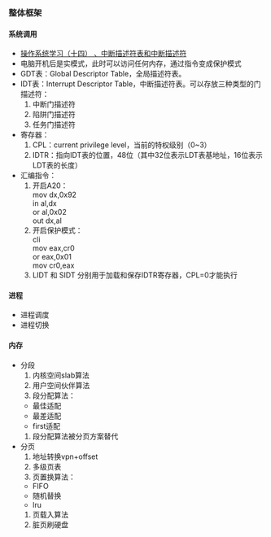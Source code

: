 ### 整体框架

#### 系统调用
* [操作系统学习（十四） 、中断描述符表和中断描述符](https://www.cnblogs.com/ay-a/p/9191051.html)
* 电脑开机后是实模式，此时可以访问任何内存，通过指令变成保护模式
* GDT表：Global Descriptor Table，全局描述符表。
* IDT表：Interrupt Descriptor Table，中断描述符表。可以存放三种类型的门描述符：
  1. 中断门描述符
  1. 陷阱门描述符
  1. 任务门描述符
* 寄存器：
  1. CPL：current privilege level，当前的特权级别（0~3）
  1. IDTR：指向IDT表的位置，48位（其中32位表示LDT表基地址，16位表示LDT表的长度）
* 汇编指令：
  1. 开启A20：<br/>mov dx,0x92<br/> in al,dx<br/> or al,0x02<br/> out dx,al<br/>
  1. 开启保护模式：<br/>cli<br/> mov eax,cr0<br/> or eax,0x01<br/> mov cr0,eax<br/>
  1. LIDT 和 SIDT 分别用于加载和保存IDTR寄存器，CPL=0才能执行

#### 进程
* 进程调度
* 进程切换

#### 内存
* 分段
  1. 内核空间slab算法
  1. 用户空间伙伴算法
  1. 段分配算法：
    * 最佳适配
    * 最差适配
    * first适配
  1. 段分配算法被分页方案替代
* 分页
  1. 地址转换vpn+offset
  1. 多级页表
  1. 页置换算法：
    * FIFO
    * 随机替换
    * lru
  1. 页载入算法
  1. 脏页刷硬盘




